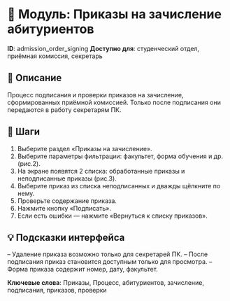 # 📘 Модуль: Приказы на зачисление абитуриентов
**ID**: admission_order_signing
**Доступно для**: студенческий отдел, приёмная комиссия, секретарь

## 📝 Описание
Процесс подписания и проверки приказов на зачисление, сформированных приёмной комиссией. Только после подписания они передаются в работу секретарям ПК.

## 🩜 Шаги
1. Выберите раздел «Приказы на зачисление».
2. Выберите параметры фильтрации: факультет, форма обучения и др. (рис.2).
3. На экране появятся 2 списка: обработанные приказы и неподписанные приказы (рис.3).
4. Выберите приказ из списка неподписанных и дважды щёлкните по нему.
5. Проверьте содержание приказа.
6. Нажмите кнопку «Подписать».
7. Если есть ошибки — нажмите «Вернуться к списку приказов».

## 💡 Подсказки интерфейса
– Удаление приказа возможно только для секретарей ПК.
– После подписания приказ становится доступным только для просмотра.
– Форма приказа содержит номер, дату, факультет.

**Ключевые слова**: Приказы, Процесс, абитуриентов, зачисление, подписания, приказов, проверки
